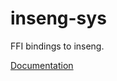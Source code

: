 # inseng-sys #
FFI bindings to inseng.

[Documentation](https://retep998.github.io/doc/inseng-sys/)
